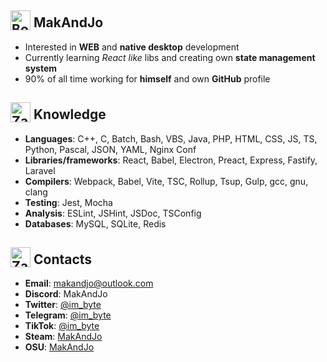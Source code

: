## <img src="https://em-content.zobj.net/source/microsoft-teams/363/boy_1f466.png" alt="Boy" width="32" height="32" style="vertical-align:bottom"> MakAndJo
- Interested in **WEB** and **native desktop** development
- Currently learning *React like* libs and creating own **state management system**
- 90% of all time working for **himself** and own **GitHub** profile
## <img src="https://em-content.zobj.net/source/microsoft-teams/363/high-voltage_26a1.png" alt="Zap" width="32" height="32" style="vertical-align:bottom"> Knowledge
- **Languages**: C++, C, Batch, Bash, VBS, Java, PHP, HTML, CSS, JS, TS, Python, Pascal, JSON, YAML, Nginx Conf
- **Libraries/frameworks**: React, Babel, Electron, Preact, Express, Fastify, Laravel
- **Compilers**: Webpack, Babel, Vite, TSC, Rollup, Tsup, Gulp, gcc, gnu, clang
- **Testing**: Jest, Mocha
- **Analysis**: ESLint, JSHint, JSDoc, TSConfig
- **Databases**: MySQL, SQLite, Redis
## <img src="https://em-content.zobj.net/source/microsoft-teams/363/closed-mailbox-with-raised-flag_1f4eb.png" alt="Zap" width="32" height="32" style="vertical-align:bottom"> Contacts
- **Email**: makandjo@outlook.com
- **Discord**: MakAndJo
- **Twitter**: [@im_byte](https://twitter.com/im_byte)
- **Telegram**: [@im_byte](https://t.me/im_byte)
- **TikTok**: [@im_byte](https://www.tiktok.com/@im_byte)
- **Steam**: [MakAndJo](https://steamcommunity.com/profiles/76561199388252289/)
- **OSU**: [MakAndJo](https://osu.ppy.sh/users/28574170)
<!---
MakAndJo/MakAndJo is a ✨ special ✨ repository because its `README.md` (this file) appears on your GitHub profile.
You can click the Preview link to take a look at your changes.
--->
